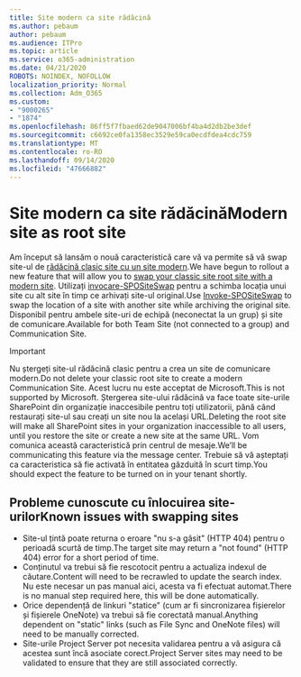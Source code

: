 ```yaml
---
title: Site modern ca site rădăcină
ms.author: pebaum
author: pebaum
ms.audience: ITPro
ms.topic: article
ms.service: o365-administration
ms.date: 04/21/2020
ROBOTS: NOINDEX, NOFOLLOW
localization_priority: Normal
ms.collection: Adm_O365
ms.custom:
- "9000265"
- "1874"
ms.openlocfilehash: 86ff5f7fbaed62de9047006bf4ba4d2db2be3def
ms.sourcegitcommit: c6692ce0fa1358ec3529e59ca0ecdfdea4cdc759
ms.translationtype: MT
ms.contentlocale: ro-RO
ms.lasthandoff: 09/14/2020
ms.locfileid: "47666882"
---
```

# <a name="modern-site-as-root-site"></a><span data-ttu-id="24064-102">Site modern ca site rădăcină</span><span class="sxs-lookup"><span data-stu-id="24064-102">Modern site as root site</span></span>

<span data-ttu-id="24064-103">Am început să lansăm o nouă caracteristică care vă va permite să vă swap site-ul de [rădăcină clasic site cu un site modern](https://docs.microsoft.com/sharepoint/modern-root-site).</span><span class="sxs-lookup"><span data-stu-id="24064-103">We have begun to rollout a new feature that will allow you to [swap your classic site root site with a modern site](https://docs.microsoft.com/sharepoint/modern-root-site).</span></span> <span data-ttu-id="24064-104">Utilizați [invocare-SPOSiteSwap](https://docs.microsoft.com/powershell/module/sharepoint-online/invoke-spositeswap?view=sharepoint-ps) pentru a schimba locația unui site cu alt site în timp ce arhivați site-ul original.</span><span class="sxs-lookup"><span data-stu-id="24064-104">Use [Invoke-SPOSiteSwap](https://docs.microsoft.com/powershell/module/sharepoint-online/invoke-spositeswap?view=sharepoint-ps) to swap the location of a site with another site while archiving the original site.</span></span> <span data-ttu-id="24064-105">Disponibil pentru ambele site-uri de echipă (neconectat la un grup) și site de comunicare.</span><span class="sxs-lookup"><span data-stu-id="24064-105">Available for both Team Site (not connected to a group) and Communication Site.</span></span>

>[!Important]
> <span data-ttu-id="24064-106">Nu ștergeți site-ul rădăcină clasic pentru a crea un site de comunicare modern.</span><span class="sxs-lookup"><span data-stu-id="24064-106">Do not delete your classic root site to create a modern Communication Site.</span></span> <span data-ttu-id="24064-107">Acest lucru nu este acceptat de Microsoft.</span><span class="sxs-lookup"><span data-stu-id="24064-107">This is not supported by Microsoft.</span></span> <span data-ttu-id="24064-108">Ștergerea site-ului rădăcină va face toate site-urile SharePoint din organizație inaccesibile pentru toți utilizatorii, până când restaurați site-ul sau creați un site nou la același URL.</span><span class="sxs-lookup"><span data-stu-id="24064-108">Deleting the root site will make all SharePoint sites in your organization inaccessible to all users, until you restore the site or create a new site at the same URL.</span></span> <span data-ttu-id="24064-109">Vom comunica această caracteristică prin centrul de mesaje.</span><span class="sxs-lookup"><span data-stu-id="24064-109">We’ll be communicating this feature via the message center.</span></span> <span data-ttu-id="24064-110">Trebuie să vă așteptați ca caracteristica să fie activată în entitatea găzduită în scurt timp.</span><span class="sxs-lookup"><span data-stu-id="24064-110">You should expect the feature to be turned on in your tenant shortly.</span></span>

## <a name="known-issues-with-swapping-sites"></a><span data-ttu-id="24064-111">Probleme cunoscute cu înlocuirea site-urilor</span><span class="sxs-lookup"><span data-stu-id="24064-111">Known issues with swapping sites</span></span>
- <span data-ttu-id="24064-112">Site-ul țintă poate returna o eroare "nu s-a găsit" (HTTP 404) pentru o perioadă scurtă de timp.</span><span class="sxs-lookup"><span data-stu-id="24064-112">The target site may return a "not found" (HTTP 404) error for a short period of time.</span></span>
- <span data-ttu-id="24064-113">Conținutul va trebui să fie rescotocit pentru a actualiza indexul de căutare.</span><span class="sxs-lookup"><span data-stu-id="24064-113">Content will need to be recrawled to update the search index.</span></span> <span data-ttu-id="24064-114">Nu este necesar un pas manual aici, acesta va fi efectuat automat.</span><span class="sxs-lookup"><span data-stu-id="24064-114">There is no manual step required here, this will be done automatically.</span></span>
- <span data-ttu-id="24064-115">Orice dependență de linkuri "statice" (cum ar fi sincronizarea fișierelor și fișierele OneNote) va trebui să fie corectată manual.</span><span class="sxs-lookup"><span data-stu-id="24064-115">Anything dependent on "static" links (such as File Sync and OneNote files) will need to be manually corrected.</span></span>
- <span data-ttu-id="24064-116">Site-urile Project Server pot necesita validarea pentru a vă asigura că acestea sunt încă asociate corect.</span><span class="sxs-lookup"><span data-stu-id="24064-116">Project Server sites may need to be validated to ensure that they are still associated correctly.</span></span> 
